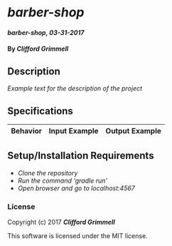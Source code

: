 # _barber-shop_

#### _barber-shop, 03-31-2017_

#### By _**Clifford Grimmell**_

## Description
_Example text for the description of the project_


## Specifications

| Behavior                   | Input Example     | Output Example    |
| -------------------------- | -----------------:| -----------------:|



## Setup/Installation Requirements

* _Clone the repository_
* _Run the command 'gradle run'_
* _Open browser and go to localhost:4567_


### License

Copyright (c) 2017 **_Clifford Grimmell_**

This software is licensed under the MIT license.
